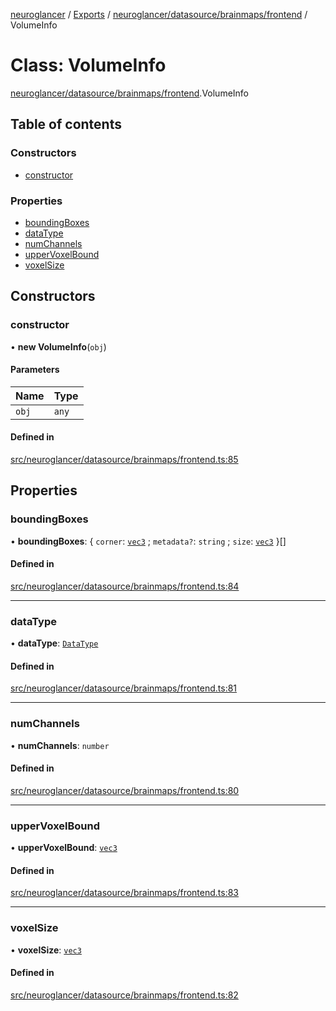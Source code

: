 [neuroglancer](../README.md) / [Exports](../modules.md) / [neuroglancer/datasource/brainmaps/frontend](../modules/neuroglancer_datasource_brainmaps_frontend.md) / VolumeInfo

# Class: VolumeInfo

[neuroglancer/datasource/brainmaps/frontend](../modules/neuroglancer_datasource_brainmaps_frontend.md).VolumeInfo

## Table of contents

### Constructors

- [constructor](neuroglancer_datasource_brainmaps_frontend.VolumeInfo.md#constructor)

### Properties

- [boundingBoxes](neuroglancer_datasource_brainmaps_frontend.VolumeInfo.md#boundingboxes)
- [dataType](neuroglancer_datasource_brainmaps_frontend.VolumeInfo.md#datatype)
- [numChannels](neuroglancer_datasource_brainmaps_frontend.VolumeInfo.md#numchannels)
- [upperVoxelBound](neuroglancer_datasource_brainmaps_frontend.VolumeInfo.md#uppervoxelbound)
- [voxelSize](neuroglancer_datasource_brainmaps_frontend.VolumeInfo.md#voxelsize)

## Constructors

### constructor

• **new VolumeInfo**(`obj`)

#### Parameters

| Name | Type |
| :------ | :------ |
| `obj` | `any` |

#### Defined in

[src/neuroglancer/datasource/brainmaps/frontend.ts:85](https://github.com/ActiveBrainAtlas2/neuroglancer/blob/91617476/src/neuroglancer/datasource/brainmaps/frontend.ts#L85)

## Properties

### boundingBoxes

• **boundingBoxes**: { `corner`: [`vec3`](neuroglancer_util_geom.vec3.md) ; `metadata?`: `string` ; `size`: [`vec3`](neuroglancer_util_geom.vec3.md)  }[]

#### Defined in

[src/neuroglancer/datasource/brainmaps/frontend.ts:84](https://github.com/ActiveBrainAtlas2/neuroglancer/blob/91617476/src/neuroglancer/datasource/brainmaps/frontend.ts#L84)

___

### dataType

• **dataType**: [`DataType`](../enums/neuroglancer_util_data_type.DataType.md)

#### Defined in

[src/neuroglancer/datasource/brainmaps/frontend.ts:81](https://github.com/ActiveBrainAtlas2/neuroglancer/blob/91617476/src/neuroglancer/datasource/brainmaps/frontend.ts#L81)

___

### numChannels

• **numChannels**: `number`

#### Defined in

[src/neuroglancer/datasource/brainmaps/frontend.ts:80](https://github.com/ActiveBrainAtlas2/neuroglancer/blob/91617476/src/neuroglancer/datasource/brainmaps/frontend.ts#L80)

___

### upperVoxelBound

• **upperVoxelBound**: [`vec3`](neuroglancer_util_geom.vec3.md)

#### Defined in

[src/neuroglancer/datasource/brainmaps/frontend.ts:83](https://github.com/ActiveBrainAtlas2/neuroglancer/blob/91617476/src/neuroglancer/datasource/brainmaps/frontend.ts#L83)

___

### voxelSize

• **voxelSize**: [`vec3`](neuroglancer_util_geom.vec3.md)

#### Defined in

[src/neuroglancer/datasource/brainmaps/frontend.ts:82](https://github.com/ActiveBrainAtlas2/neuroglancer/blob/91617476/src/neuroglancer/datasource/brainmaps/frontend.ts#L82)
